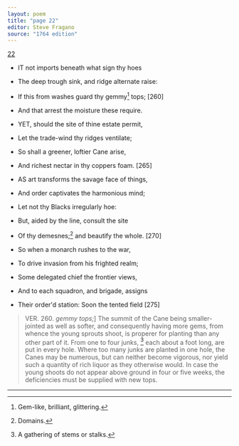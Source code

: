 ```yaml
---
layout: poem
title: "page 22"
editor: Steve Fragano
source: "1764 edition"
---
```



[22]()

- IT not imports beneath what sign thy hoes
- The deep trough sink, and ridge alternate raise:
- If this from washes guard thy gemmy[^f22n1] tops; [260]
- And that arrest the moisture these require.

- YET, should the site of thine estate permit,
- Let the trade-wind thy ridges ventilate;
- So shall a greener, loftier Cane arise,
- And richest nectar in thy coppers foam. [265]

- AS art transforms the savage face of things,
- And order captivates the harmonious mind;
- Let not thy Blacks irregularly hoe: 
- But, aided by the line, consult the site
- Of thy demesnes;[^f22n2] and beautify the whole. [270]
- So when a monarch rushes to the war,
- To drive invasion from his frighted realm;
- Some delegated chief the frontier views,
- And to each squadron, and brigade, assigns
- Their order'd station: Soon the tented field [275]

> VER. 260. *gemmy tops;*\] The summit of the Cane being smaller-jointed as well as softer, and consequently having more gems, from whence the young sprouts shoot, is properer for planting than any other part of it. From one to four junks, [^f22n3] each about a foot long, are put in every hole. Where too many junks are planted in one hole, the Canes may be numerous, but can neither become vigorous, nor yield such a quantity of rich liquor as they otherwise would. In case the young shoots do not appear above ground in four or five weeks, the deficiencies must be supplied with new tops.

[^f22n1]: Gem-like, brilliant, glittering.

[^f22n2]: Domains.

[^f22n3]: A gathering of stems or stalks.

---